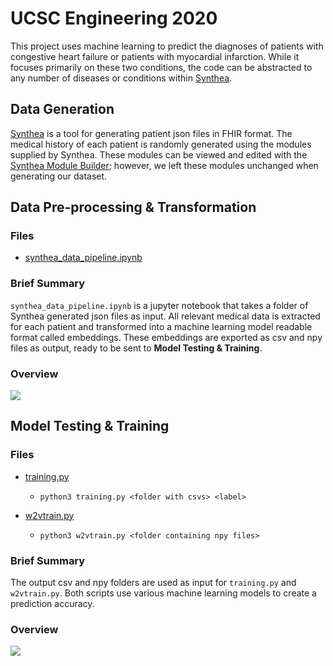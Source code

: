 
# UCSC Engineering 2020

This project uses machine learning to predict the diagnoses of patients with congestive heart failure or patients with myocardial infarction. While it focuses primarily on these two conditions, the code can be abstracted to any number of diseases or conditions within [Synthea](https://github.com/synthetichealth/synthea).


## Data Generation

[Synthea](https://github.com/synthetichealth/synthea) is a tool for generating patient json files in FHIR format. The medical history of each patient is randomly generated using the modules supplied by Synthea. These modules can be viewed and edited with the [Synthea Module Builder](https://synthetichealth.github.io/module-builder/); however, we left these modules unchanged when generating our dataset.


## Data Pre-processing & Transformation

### Files

-  [synthea_data_pipeline.ipynb](https://github.com/anthem-ai/ucsc-engineering-2020/blob/master/Synthea%20Data%20Processing%20&%20Encoding/synthea_data_pipeline.ipynb)

### Brief Summary

```synthea_data_pipeline.ipynb``` is a jupyter notebook that takes a folder of Synthea generated json files as input. All relevant medical data is extracted for each patient and transformed into a machine learning model readable format called embeddings. These embeddings are exported as csv and npy files as output, ready to be sent to **Model Testing & Training**.

### Overview

[![](https://mermaid.ink/img/eyJjb2RlIjoiZ3JhcGggVERcblxuU3ludGhlYV9kYXRhc2V0X2ZvbGRlciAtLT4gQ0hGRGF0YXNldFxuXG5TeW50aGVhX2RhdGFzZXRfZm9sZGVyIC0tPiBNWU9JTkZEYXRhc2V0XG5cbkNIRkRhdGFzZXQgLS0-IEVtYmVkZGluZ3NcblxuTVlPSU5GRGF0YXNldC0tPiBFbWJlZGRpbmdzXG5cbkVtYmVkZGluZ3MgLS0-fGdlbmVyYXRlX29uZWhvdHwgb3V0cHV0X2NzdlxuXG5FbWJlZGRpbmdzIC0tPnxnZW5lcmF0ZV93b3JkZW1ifCBvdXRwdXRfbnB5IiwibWVybWFpZCI6eyJ0aGVtZSI6ImRlZmF1bHQifSwidXBkYXRlRWRpdG9yIjpmYWxzZX0)](https://mermaid-js.github.io/mermaid-live-editor/#/edit/eyJjb2RlIjoiZ3JhcGggVERcblxuU3ludGhlYV9kYXRhc2V0X2ZvbGRlciAtLT4gQ0hGRGF0YXNldFxuXG5TeW50aGVhX2RhdGFzZXRfZm9sZGVyIC0tPiBNWU9JTkZEYXRhc2V0XG5cbkNIRkRhdGFzZXQgLS0-IEVtYmVkZGluZ3NcblxuTVlPSU5GRGF0YXNldC0tPiBFbWJlZGRpbmdzXG5cbkVtYmVkZGluZ3MgLS0-fGdlbmVyYXRlX29uZWhvdHwgb3V0cHV0X2NzdlxuXG5FbWJlZGRpbmdzIC0tPnxnZW5lcmF0ZV93b3JkZW1ifCBvdXRwdXRfbnB5IiwibWVybWFpZCI6eyJ0aGVtZSI6ImRlZmF1bHQifSwidXBkYXRlRWRpdG9yIjpmYWxzZX0)


## Model Testing & Training

### Files

-  [training.py](https://github.com/anthem-ai/ucsc-engineering-2020/blob/master/Training%20Scripts/training.py)
	- ```python3 training.py <folder with csvs> <label>```

-  [w2vtrain.py](https://github.com/anthem-ai/ucsc-engineering-2020/blob/master/Training%20Scripts/w2vtrain.py)
	- ```python3 w2vtrain.py <folder containing npy files> ```

### Brief Summary

The output csv and npy folders are used as input for ```training.py``` and ```w2vtrain.py```. Both scripts use various machine learning models to create a prediction accuracy.


### Overview

[![](https://mermaid.ink/img/eyJjb2RlIjoiZ3JhcGggVERcblxub3V0cHV0X2Nzdi0tPiB0cmFpbmluZy5weVxuXG50cmFpbmluZy5weS0tPiBGTk4oRk5OKVxuXG50cmFpbmluZy5weS0tPiBDTk4oQ05OKVxuXG4gIFxuXG5vdXRwdXRfbnB5LS0-IHcydnRyYWluLnB5XG5cbncydnRyYWluLnB5LS0-IEZOTncoRk5OKVxuXG53MnZ0cmFpbi5weS0tPiBDTk53KENOTilcblxudzJ2dHJhaW4ucHktLT4gUk5OdyhSTk4pXG4iLCJtZXJtYWlkIjp7InRoZW1lIjoiZGVmYXVsdCJ9LCJ1cGRhdGVFZGl0b3IiOmZhbHNlfQ)](https://mermaid-js.github.io/mermaid-live-editor/#/edit/eyJjb2RlIjoiZ3JhcGggVERcblxub3V0cHV0X2Nzdi0tPiB0cmFpbmluZy5weVxuXG50cmFpbmluZy5weS0tPiBGTk4oRk5OKVxuXG50cmFpbmluZy5weS0tPiBDTk4oQ05OKVxuXG4gIFxuXG5vdXRwdXRfbnB5LS0-IHcydnRyYWluLnB5XG5cbncydnRyYWluLnB5LS0-IEZOTncoRk5OKVxuXG53MnZ0cmFpbi5weS0tPiBDTk53KENOTilcblxudzJ2dHJhaW4ucHktLT4gUk5OdyhSTk4pXG4iLCJtZXJtYWlkIjp7InRoZW1lIjoiZGVmYXVsdCJ9LCJ1cGRhdGVFZGl0b3IiOmZhbHNlfQ)
